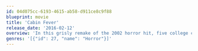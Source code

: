 ```yaml
---
id: 04d075cc-6193-4615-ab58-d911ce8c9f88
blueprint: movie
title: 'Cabin Fever'
release_date: '2016-02-12'
overview: 'In this grisly remake of the 2002 horror hit, five college chums rent an isolated woodland cabin for a party. But their fun quickly ends when the group is exposed to a hideous flesh-eating virus, and survival becomes the name of the game.'
genres: '[{"id": 27, "name": "Horror"}]'
---
```

